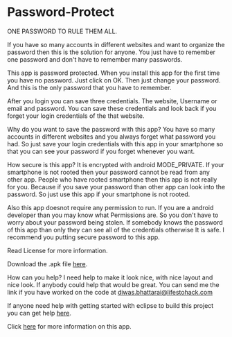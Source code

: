 Password-Protect
================
ONE PASSWORD TO RULE THEM ALL.

If you have so many accounts in different websites and want to organize the password then this is the solution for anyone. You just have to remember one password and don't have to remember many passwords. 

This app is password protected. When you install this app for the first time you have no password. Just click on OK. Then just change your password. And this is the only password that you have to remember.

After you login you can save three credentials. The website, Username or email and password. You can save these credentials and look back if you forget your login credentials of the that website. 

Why do you want to save the password with this app?
You have so many accounts in different websites and you always forget what password you had. So just save your login credentials with this app in your smartphone so that you can see your password if you forget whenever you want.

How secure is this app?
It is encrypted with android MODE_PRIVATE. If your smartphone is not rooted then your password cannot be read from any other app. People who have rooted smartphone then this app is not really for you. Because if you save your password than other app can look into the password. So just use this app if your smartphone is not rooted.

Also this app doesnot require any permission to run. If you are a android developer than you may know what Permissions are. So you don't have to worry about your password being stolen. If somebody knows the password of this app than only they can see all of the credentials otherwise It is safe. I recommend you putting secure password to this app.

Read License for more information.

Download the .apk file <a href="http://www.lifestohack.com/divon/public.php?service=files&t=322b2de4a16f56ba1c9084f12b32460b">here</a>.

How can you help?
I need help to make it look nice, with nice layout and nice look. If anybody could help that would be great. You can send me the link if you have worked on the code at diwas.bhattarai@lifestohack.com

If anyone need help with getting started with eclipse to build this project you can get help <a href="http://www.lifestohack.com/?s=eclipse">here</a>.

Click <a href="http://www.lifestohack.com/never-forget-your-password-again-with-passwordprotecteven-more-secure-password/">here</a> for more information on this app.
